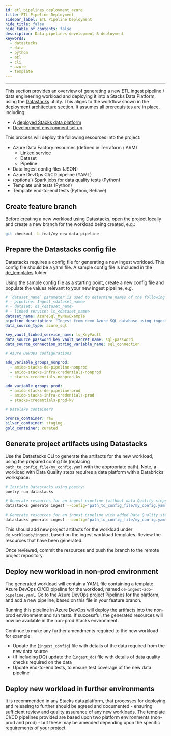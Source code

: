 ```yaml
---
id: etl_pipelines_deployment_azure
title: ETL Pipeline Deployment
sidebar_label: ETL Pipeline Deployment
hide_title: false
hide_table_of_contents: false
description: Data pipelines development & deployment
keywords:
  - datastacks
  - data
  - python
  - etl
  - cli
  - azure
  - template
---
```

---

This section provides an overview of generating a new ETL ingest pipeline / data engineering workload and deploying it into a Stacks Data Platform, using the [Datastacks](../etl_pipelines/datastacks.md) utility.
This aligns to the workflow shown in the [deployment architecture](../architecture/deployment_arch_data_azure.md#data-engineering-workloads) section.
It assumes all prerequisites are in place, including:
* A [deployed Stacks data platform](core_data_platform_deployment_azure.md)
* [Development environment set up](dev_quickstart_data_azure.md)

This process will deploy the following resources into the project:
 * Azure Data Factory resources (defined in Terraform / ARM)
   - Linked service
   - Dataset
   - Pipeline
 * Data ingest config files (JSON)
 * Azure DevOps CI/CD pipeline (YAML)
 * (optional) Spark jobs for data quality tests (Python)
 * Template unit tests (Python)
 * Template end-to-end tests (Python, Behave)

## Create feature branch

Before creating a new workload using Datastacks, open the project locally and create a new branch for the workload being created, e.g.:

```bash
git checkout -b feat/my-new-data-pipeline
```

## Prepare the Datastacks config file

Datastacks requires a config file for generating a new ingest workload. This config file should be a yaml file. A sample config file is included in the [de_templates](https://github.com/amido/stacks-azure-data/tree/main/de_templates) folder.

Using the sample config file as a starting point, create a new config file and populate the values relevant to your new ingest pipeline, e.g.

```yaml
# `dataset_name` parameter is used to determine names of the following ADF resources:
# - pipeline: Ingest_<dataset_name>
# - dataset: ds_<dataset_name>
# - linked service: ls_<dataset_name>
dataset_name: AzureSql_MyNewExample
pipeline_description: "Ingest from demo Azure SQL database using ingest config file."
data_source_type: azure_sql

key_vault_linked_service_name: ls_KeyVault
data_source_password_key_vault_secret_name: sql-password
data_source_connection_string_variable_name: sql_connection

# Azure DevOps configurations

ado_variable_groups_nonprod:
  - amido-stacks-de-pipeline-nonprod
  - amido-stacks-infra-credentials-nonprod
  - stacks-credentials-nonprod-kv

ado_variable_groups_prod:
  - amido-stacks-de-pipeline-prod
  - amido-stacks-infra-credentials-prod
  - stacks-credentials-prod-kv

# Datalake containers

bronze_container: raw
silver_container: staging
gold_container: curated
```

## Generate project artifacts using Datastacks

Use the Datastacks CLI to generate the artifacts for the new workload, using the prepared config file (replacing `path_to_config_file/my_config.yaml` with the appropriate path). Note, a workload with Data Quality steps requires a data platform with a Databricks workspace:

```bash
# Initiate Datastacks using poetry:
poetry run datastacks

# Generate resources for an ingest pipeline (without data Quality steps)
datastacks generate ingest --config="path_to_config_file/my_config.yaml"

# Generate resources for an ingest pipeline with added Data Quality steps
datastacks generate ingest --config="path_to_config_file/my_config.yaml" --data-quality
```

This should add new project artifacts for the workload under `de_workloads/ingest`, based on the ingest workload templates. Review the resources that have been generated.

Once reviewed, commit the resources and push the branch to the remote project repository.

## Deploy new workload in non-prod environment

The generated workload will contain a YAML file containing a template Azure DevOps CI/CD pipeline for the workload, named `de-ingest-ado-pipeline.yaml`. Go to the Azure DevOps project Pipelines for the platform, and add a new pipeline, based on this file in your feature branch.

Running this pipeline in Azure DevOps will deploy the artifacts into the non-prod environment and run tests. If successful, the generated resources will now be available in the non-prod Stacks environment.

Continue to make any further amendments required to the new workload - for example:
* Update the (`ingest_config`) file with details of the data required from the new data source
* (If including DQ) update the (`ingest_dq`) file with details of data quality checks required on the data
* Update end-to-end tests, to ensure test coverage of the new data pipeline

## Deploy new workload in further environments

It is recommended in any Stacks data platform, that processes for deploying and releasing to further should be agreed and documented - ensuring sufficient review and quality assurance of any new workloads. The template CI/CD pipelines provided are based upon two platform environments (non-prod and prod) - but these may be amended depending upon the specific requirements of your project.
